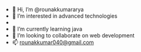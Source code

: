 - 👋 Hi, I’m @rounakkumararya
- 👀 I’m interested in advanced technologies
- 
- 🌱 I’m currently learning java
- 💞️ I’m looking to collaborate on web development
- 📫 rounakkumar040@gmail.com

<!---
rounakkumararya/rounakkumararya is a ✨ special ✨ repository because its `README.md` (this file) appears on your GitHub profile.
You can click the Preview link to take a look at your changes.
--->
